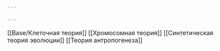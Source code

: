 ```yaml
---

---
```

[[Base/Клеточная теория]]
[[Хромосомная теория]]
[[Синтетическая теория эволюции]]
[[Теория антропогенеза]]